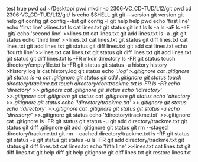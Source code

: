 test
true
pwd
cd ~/Desktop/
pwd
mkdir -p 2306-VC_CD-TUD/L12/git
pwd
cd 2306-VC_CD-TUD/L12/git/
ls
echo $SHELL
git
git --version
git version
git help
git config
git config --list
git config -l
git help help
pwd
echo 'first line'
echo 'first line' >lines.txt
ls
cat lines.txt 
git status
git init
ls
ls -a
ls -aF
ls -aF .git/
echo 'second line' >>lines.txt
cat lines.txt 
git add lines.txt 
ls -a .git
git status 
echo 'third line' >>lines.txt 
cat lines.txt 
git status
git diff lines.txt
cat lines.txt 
git add lines.txt 
git status 
git diff lines.txt
git add
cat lines.txt 
echo 'fourth line' >>lines.txt 
cat lines.txt 
git status 
git diff lines.txt
git add lines.txt 
git status 
git diff lines.txt
ls -FR
mkdir directory
ls -FR
git status 
touch directory/emptyfile.txt
ls -FR
git status 
git status -u
history
history >history.log
ls
cat history.log 
git status
echo '*.log' >.gitignore
cat .gitignore 
git status
ls -a
cat .gitignore
git status 
git add .gitignore
git status 
touch directory/trackme.txt
touch directory/donttrackme.txt
ls-FR
ls -FR
echo 'directory' >>.gitignore
cat .gitignore
git status 
echo '!directory' >>.gitignore
cat .gitignore 
git status 
cat .gitignore 
git status 
echo 'directory' >>.gitignore
git status 
echo '!directory/trackme.txt' >>.gitignore
git status 
echo '!directory' >>.gitignore
cat .gitignore 
git status
git status -u
echo 'directory/*' >>.gitignore
git status 
echo '!directory/trackme.txt' >>.gitignore
cat .gitignore 
ls -FR
git status 
git status -u
git add directory/trackme.txt 
git status 
git diff .gitignore
git add .gitignore 
git status 
git rm --staged directory/trackme.txt 
git rm --cached directory/trackme.txt 
ls -RF
git status 
git status -u
git status 
git status -u
ls -FR
git add directory/trackme.txt
git status 
git diff lines.txt
cat lines.txt 
echo 'fifth line' >>lines.txt 
cat lines.txt 
git diff lines.txt
git help diff
git help gitignore
git diff lines.txt
git restore lines.txt
